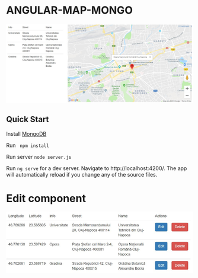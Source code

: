 # ANGULAR-MAP-MONGO

[![Screen Shot](Angular5MAP-MONGO/models/screen.jpg)](https://github.com/artiomleo/ANGULAR-MAP-MONGO/tree/master/Angular5MAP-MONGO/models)

## Quick Start
Install [MongoDB](https://www.mongodb.com/download-center/v2/cloud)

Run ``` npm install```

Run server ```node server.js```

 Run ```ng serve``` for a dev server. Navigate to http://localhost:4200/. The app will automatically reload if you change any of the source files.
 
 # Edit component
 [![Screen Shot](Angular5MAP-MONGO/models/screen1.jpg)](https://github.com/artiomleo/ANGULAR-MAP-MONGO/tree/master/Angular5MAP-MONGO/models)
